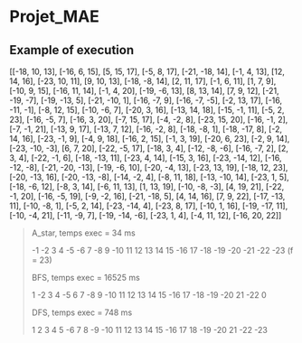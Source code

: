 # Projet_MAE
## Example of execution
[[-18, 10, 13], [-16, 6, 15], [5, 15, 17], [-5, 8, 17], [-21, -18, 14], [-1, 4, 13], [12, 14, 16], [-23, 10, 11], [9, 10, 13], [-18, -8, 14], [2, 11, 17], [-1, 6, 11], [1, 7, 9], [-10, 9, 15], [-16, 11, 14], [-1, 4, 20], [-19, -6, 13], [8, 13, 14], [7, 9, 12], [-21, -19, -7], [-19, -13, 5], [-21, -10, 1], [-16, -7, 9], [-16, -7, -5], [-2, 13, 17], [-16, -11, -1], [-8, 12, 15], [-10, -6, 7], [-20, 3, 16], [-13, 14, 18], [-15, -1, 11], [-5, 2, 23], [-16, -5, 7], [-16, 3, 20], [-7, 15, 17], [-4, -2, 8], [-23, 15, 20], [-16, -1, 2], [-7, -1, 21], [-13, 9, 17], [-13, 7, 12], [-16, -2, 8], [-18, -8, 1], [-18, -17, 8], [-2, 14, 16], [-23, -1, 9], [-4, 9, 18], [-16, 2, 15], [-1, 3, 19], [-20, 6, 23], [-2, 9, 14], [-23, -10, -3], [6, 7, 20], [-22, -5, 17], [-18, 3, 4], [-12, -8, -6], [-16, -7, 2], [2, 3, 4], [-22, -1, 6], [-18, -13, 11], [-23, 4, 14], [-15, 3, 16], [-23, -14, 12], [-16, -12, -8], [-21, -20, -13], [-19, -6, 10], [-20, -4, 13], [-23, 13, 19], [-18, 12, 23], [-20, -13, 16], [-20, -13, -8], [-14, -2, 4], [-8, 11, 18], [-13, -10, 14], [-23, 1, 5], [-18, -6, 12], [-8, 3, 14], [-6, 11, 13], [1, 13, 19], [-10, -8, -3], [4, 19, 21], [-22, -1, 20], [-16, -5, 19], [-9, -2, 16], [-21, -18, 5], [4, 14, 16], [7, 9, 22], [-17, -13, 11], [-10, -8, 1], [-5, 2, 14], [-23, -14, 4], [-23, 8, 17], [-10, 1, 16], [-19, -17, 11], [-10, -4, 21], [-11, -9, 7], [-19, -14, -6], [-23, 1, 4], [-4, 11, 12], [-16, 20, 22]]

> A_star, temps exec = 34 ms
>
> -1 -2 3 4 -5 -6 7 -8 9 -10 11 12 13 14 15 -16 17 -18 -19 -20 -21 -22 -23 (f = 23) 
> 
> BFS, temps exec = 16525 ms
>
> 1 -2 3 4 -5 6 7 -8 9 -10 11 12 13 14 15 -16 17 -18 -19 -20 21 -22 0 
>
> DFS, temps exec = 748 ms
>
> 1 2 3 4 5 -6 7 8 -9 -10 11 12 13 14 15 -16 17 18 -19 -20 21 -22 -23 
